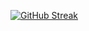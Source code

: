 [![GitHub Streak](https://streak-stats.demolab.com?user=AVerbovskiy&theme=dark&date_format=j%20M%5B%20Y%5D&mode=weekly&card_width=800&card_height=)](https://git.io/streak-stats)
